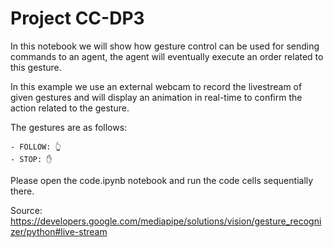 # Project CC-DP3 

In this notebook we will show how gesture control can be used for sending commands to an agent, the agent will eventually execute an order related to this gesture.

In this example we use an external webcam to record the livestream of given gestures and will display an animation in real-time to confirm the action related to the gesture.

The gestures are as follows: 

    - FOLLOW: 👆
    - STOP: ✋

Please open the code.ipynb notebook and run the code cells sequentially there.

Source: https://developers.google.com/mediapipe/solutions/vision/gesture_recognizer/python#live-stream